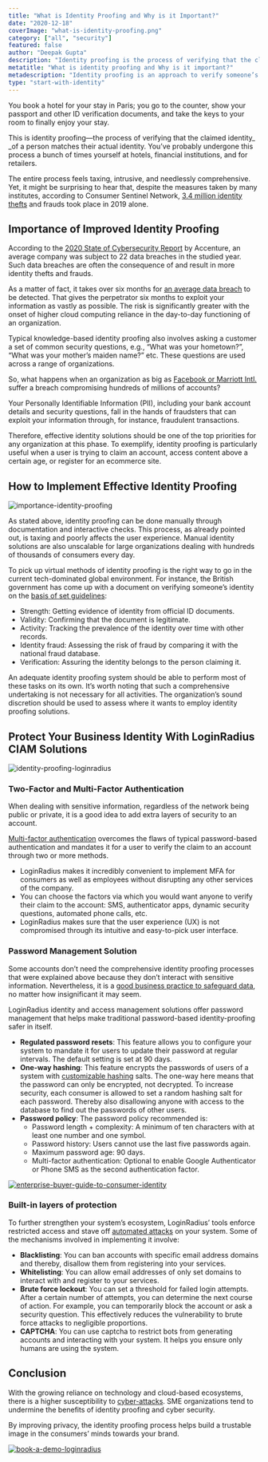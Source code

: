 ```yaml
---
title: "What is Identity Proofing and Why is it Important?"
date: "2020-12-18"
coverImage: "what-is-identity-proofing.png"
category: ["all", "security"]
featured: false 
author: "Deepak Gupta"
description: "Identity proofing is the process of verifying that the claimed identity of a person matches their actual identity. You’ve probably undergone this process a bunch of times yourself at hotels, financial institutions, and for retailers."
metatitle: "What is identity proofing and Why is it important?"
metadescription: "Identity proofing is an approach to verify someone’s identity. As the reliance on cloud-based ecosystems intensifies, understand how it protects business identity."
type: "start-with-identity"
---
```


You book a hotel for your stay in Paris; you go to the counter, show your passport and other ID verification documents, and take the keys to your room to finally enjoy your stay. 

This is identity proofing—the process of verifying that the claimed identity_ _of a person matches their actual identity. You’ve probably undergone this process a bunch of times yourself at hotels, financial institutions, and for retailers.

The entire process feels taxing, intrusive, and needlessly comprehensive. Yet, it might be surprising to hear that, despite the measures taken by many institutes, according to Consumer Sentinel Network, [3.4 million identity thefts](https://www.ftc.gov/system/files/documents/reports/consumer-sentinel-network-data-book-2019/consumer_sentinel_network_data_book_2019.pdf) and frauds took place in 2019 alone.


## Importance of Improved Identity Proofing


According to the [2020 State of Cybersecurity Report](https://www.accenture.com/sa-en/insights/security/invest-cyber-resilience) by Accenture, an average company was subject to 22 data breaches in the studied year. Such data breaches are often the consequence of and result in more identity thefts and frauds. 

As a matter of fact, it takes over six months for [an average data breach](https://www.zdnet.com/article/businesses-take-over-six-months-to-detect-data-breaches/) to be detected. That gives the perpetrator six months to exploit your information as vastly as possible. The risk is significantly greater with the onset of higher cloud computing reliance in the day-to-day functioning of an organization.

Typical knowledge-based identity proofing also involves asking a customer a set of common security questions, e.g., “What was your hometown?”, “What was your mother’s maiden name?” etc. These questions are used across a range of organizations. 

So, what happens when an organization as big as [Facebook or Marriott Intl.](https://edition.cnn.com/2019/07/30/tech/biggest-hacks-in-history/index.html) suffer a breach compromising hundreds of millions of accounts?

Your Personally Identifiable Information (PII), including your bank account details and security questions, fall in the hands of fraudsters that can exploit your information through, for instance, fraudulent transactions.

Therefore, effective identity solutions should be one of the top priorities for any organization at this phase. To exemplify, identity proofing is particularly useful when a user is trying to claim an account, access content above a certain age, or register for an ecommerce site.


## How to Implement Effective Identity Proofing

![importance-identity-proofing](importance-identity-proofing.png)

As stated above, identity proofing can be done manually through documentation and interactive checks. This process, as already pointed out, is taxing and poorly affects the user experience. Manual identity solutions are also unscalable for large organizations dealing with hundreds of thousands of consumers every day.

To pick up virtual methods of identity proofing is the right way to go in the current tech-dominated global environment. For instance, the British government has come up with a document on verifying someone’s identity on the [basis of set guidelines](https://www.gov.uk/government/publications/identity-proofing-and-verification-of-an-individual#how-to-check-someones-identity):



*   Strength: Getting evidence of identity from official ID documents.
*   Validity: Confirming that the document is legitimate.
*   Activity: Tracking the prevalence of the identity over time with other records.
*   Identity fraud: Assessing the risk of fraud by comparing it with the national fraud database.
*   Verification: Assuring the identity belongs to the person claiming it.

An adequate identity proofing system should be able to perform most of these tasks on its own. It’s worth noting that such a comprehensive undertaking is not necessary for all activities. The organization’s sound discretion should be used to assess where it wants to employ identity proofing solutions.


## Protect Your Business Identity With LoginRadius CIAM Solutions

![identity-proofing-loginradius](identity-proofing-loginradius.png)



### Two-Factor and Multi-Factor Authentication

When dealing with sensitive information, regardless of the network being public or private, it is a good idea to add extra layers of security to an account. 

[Multi-factor authentication](https://www.loginradius.com/blog/start-with-identity/2019/06/what-is-multi-factor-authentication/) overcomes the flaws of typical password-based authentication and mandates it for a user to verify the claim to an account through two or more methods.



*   LoginRadius makes it incredibly convenient to implement MFA for consumers as well as employees without disrupting any other services of the company.
*   You can choose the factors via which you would want anyone to verify their claim to the account: SMS, authenticator apps, dynamic security questions, automated phone calls, etc.
*   LoginRadius makes sure that the user experience (UX) is not compromised through its intuitive and easy-to-pick user interface.


### Password Management Solution

Some accounts don’t need the comprehensive identity proofing processes that were explained above because they don’t interact with sensitive information. Nevertheless, it is a [good business practice to safeguard data](https://www.loginradius.com/blog/start-with-identity/2020/12/data-security-best-practices/), no matter how insignificant it may seem. 

LoginRadius identity and access management solutions offer password management that helps make traditional password-based identity-proofing safer in itself.



*   **Regulated password resets**: This feature allows you to configure your system to mandate it for users to update their password at regular intervals. The default setting is set at 90 days.
*   **One-way hashing**: This feature encrypts the passwords of users of a system with [customizable hashing](https://www.loginradius.com/docs/security/platform-security/cryptographic-hashing-algorithms/) salts. The one-way here means that the password can only be encrypted, not decrypted. To increase security, each consumer is allowed to set a random hashing salt for each password. Thereby also disallowing anyone with access to the database to find out the passwords of other users.
*   **Password policy**: The password policy recommended is:
    *   Password length + complexity: A minimum of ten characters with at least one number and one symbol.
    *   Password history: Users cannot use the last five passwords again.
    *   Maximum password age: 90 days.
    *   Multi-factor authentication: Optional to enable Google Authenticator or Phone SMS as the second authentication factor.

    
[![enterprise-buyer-guide-to-consumer-identity](enterprise-buyer-guide-to-consumer-identity.png)](https://www.loginradius.com/resource/the-enterprise-buyers-guide-to-consumer-identity/)


### Built-in layers of protection

To further strengthen your system’s ecosystem, LoginRadius’ tools enforce restricted access and stave off [automated attacks](https://www.loginradius.com/blog/start-with-identity/2019/09/prevent-credential-stuffing-attacks/) on your system. Some of the mechanisms involved in implementing it involve:



*   **Blacklisting**: You can ban accounts with specific email address domains and thereby, disallow them from registering into your services. 
*   **Whitelisting**: You can allow email addresses of only set domains to interact with and register to your services.
*   **Brute force lockout**: You can set a threshold for failed login attempts. After a certain number of attempts, you can determine the next course of action. For example, you can temporarily block the account or ask a security question. This effectively reduces the vulnerability to brute force attacks to negligible proportions.
*   **CAPTCHA**: You can use captcha to restrict bots from generating accounts and interacting with your system. It helps you ensure only humans are using the system.


## Conclusion

With the growing reliance on technology and cloud-based ecosystems, there is a higher susceptibility to [cyber-attacks](https://www.loginradius.com/blog/start-with-identity/2019/10/cybersecurity-attacks-business/). SME organizations tend to undermine the benefits of identity proofing and cyber security. 

By improving privacy, the identity proofing process helps build a trustable image in the consumers’ minds towards your brand.


[![book-a-demo-loginradius](book-a-demo-loginradius.png)](https://www.loginradius.com/book-a-demo/)
